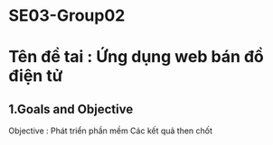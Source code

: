 # SE03-Group02
# Tên đề tai : Ứng dụng web bán đồ điện tử
## 1.Goals and Objective
Objective : Phát triển phần mềm 
Các kết quả then chốt


